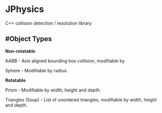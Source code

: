 # JPhysics
C++ collision detection / resolution library


#Object Types
----------------

**Non-rotatable**

AABB - Axis aligned bounding box collision, modifiable by 

Sphere - Modifiable by radius.

**Rotatable**

Prism - Modifiable by width, height and depth.

Triangles (Soup) - List of unordered triangles, modifiable by width, height and depth.
